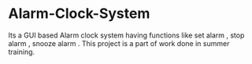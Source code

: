 # Alarm-Clock-System
Its a GUI based Alarm clock system having functions like set alarm , stop alarm , snooze alarm . This project is a part of work done in summer training.
